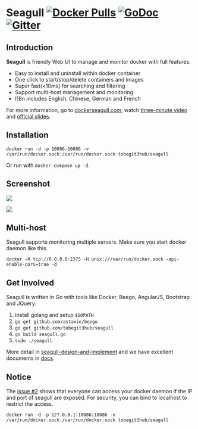 # Seagull [![Docker Pulls](https://img.shields.io/docker/pulls/tobegit3hub/seagull.svg)](https://hub.docker.com/r/tobegit3hub/seagull/) [![GoDoc](https://godoc.org/github.com/tobegit3hub/seagull?status.svg)](https://godoc.org/github.com/tobegit3hub/seagull) [![Gitter](https://badges.gitter.im/JoinChat.svg)](https://gitter.im/tobegit3hub/seagull?utm_source=badge&utm_medium=badge&utm_campaign=pr-badge&utm_content=badge)

## Introduction

**Seagull** is friendly Web UI to manage and monitor docker with full features.

* Easy to install and uninstall within docker container
* One click to start/stop/delete containers and images
* Super fast(<10ms) for searching and filtering
* Support multi-host management and monitoring
* I18n includes English, Chinese, German and French

For more information, go to [dockerseagull.com](http://dockerseagull.com), watch [three-minute video](https://www.youtube.com/watch?v=0BAiSx7l7Y4) and [official slides](https://slides.com/tobychan/how-i-manage).

## Installation

```
docker run -d -p 10086:10086 -v /var/run/docker.sock:/var/run/docker.sock tobegit3hub/seagull
```

Or run with `docker-compose up -d`.

## Screenshot

![](https://raw.github.com/tobegit3hub/seagull/master/screenshot.png)

![](https://raw.github.com/tobegit3hub/seagull/master/static/img/containers-page.png)

## Multi-host

Seagull supports monitoring multiple servers. Make sure you start docker daemon like this.

```
docker -H tcp://0.0.0.0:2375 -H unix:///var/run/docker.sock -api-enable-cors=true -d
```

## Get Involved

Seagull is written in Go with tools like Docker, Beego, AngularJS, Bootstrap and JQuery.

1. Install golang and setup `$GOPATH`
2. `go get github.com/astaxie/beego`
3. `go get github.com/tobegit3hub/seagull`
4. `go build seagull.go`
5. `sudo ./seagull`

More detail in [seagull-design-and-implement](docs/en/development/seagull-design-and-implement.md) and we have excellent documents in [docs](docs/).

## Notice

The [issue #2](https://github.com/tobegit3hub/seagull/issues/2) shows that everyone can access your docker daemon if the IP and port of seagull are exposed. For security, you can bind to localhost to restrict the access.

```
docker run -d -p 127.0.0.1:10086:10086 -v /var/run/docker.sock:/var/run/docker.sock tobegit3hub/seagull
```
